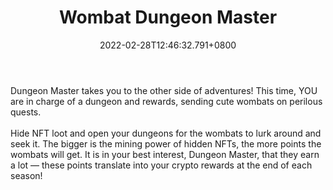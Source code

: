 ﻿---
title: "Wombat Dungeon Master"
description: "Here YOU are in charge of a dungeon and rewards!"
lead: "Here YOU are in charge of a dungeon and rewards!"
date: 2022-02-28T12:46:32.791+0800
lastmod: 2022-02-28T12:46:32.791+0800
draft: false
featuredImage: ["100_wombat-dungeon-master.jpg"]
score: "345"
status: "Beta"
blockchain: ["WAX","EOS"]
nft_support: "Yes"
free_to_play: "NFT"
play_to_earn: ["NFT","Crypto"]
website: "https://dungeon.wombat.app/?utm_source=PlayToEarn.net&utm_medium=organic&utm_campaign=gamepage"
twitter: "https://twitter.com/WombatDungeon"
discord: "https://discord.com/invite/Z8YNqGx"
telegram: "https://t.me/DungeonMasterHelp"
github: 
youtube: 
twitch: 
facebook: 
instagram: 
reddit: 
medium: 
steam: 
gitbook: 
googleplay: 
appstore: 

  
    
categories: ["games"]
games: ["Adventure","DeFi","Dungeon"]
toc: false
pinned: false
weight: 
---
Dungeon Master takes you to the other side of adventures! This time, YOU are in charge of a dungeon and rewards, sending cute wombats on perilous quests.<br> <br> Hide NFT loot and open your dungeons for the wombats to lurk around and seek it. The bigger is the mining power of hidden NFTs, the more points the wombats will get. It is in your best interest, Dungeon Master, that they earn a lot — these points translate into your crypto rewards at the end of each season!